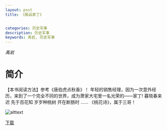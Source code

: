 ```yaml
---
layout: post
title: 《极品家丁》


categories: 历史军事
description: 历史军事
keywords: 禹岩, 历史军事
---
```

*禹岩*

# 简介

【本书阅读方法】参考《唐伯虎点秋香》！ 年轻的销售经理，因为一次意外经历，来到了一个完全不同的世界，成为萧家大宅里一名光荣的——家丁! 暮晓春来迟 先于百花知 岁岁种桃树 开在断肠时 ...... 《桃花诗》，属于三哥！


![alttext](https://img.moteng.net/0/15/085/cover.jpg "封面")


[下载](http://www.google.com)
